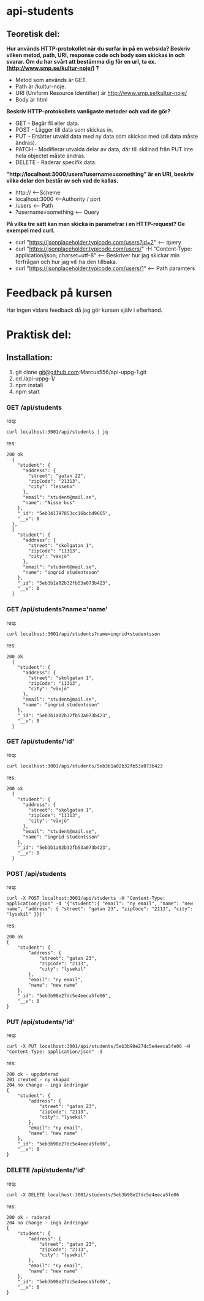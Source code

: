# api-students
## Teoretisk del:
**Hur används HTTP-protokollet när du surfar in på en websida? Beskriv vilken metod, path, URI, response code och body som skickas in och svarar. Om du har svårt att bestämma dig för en url, ta ex. (http://www.smp.se/kultur-noje/) ?**
* Metod som används är GET.
* Path är /kultur-noje.
* URI (Uniform Resource Identifier) är http://www.smp.se/kultur-noje/
* Body är html

**Beskriv HTTP-protokollets vanligaste metoder och vad de gör?**
* GET - Begär fil eller data.
* POST - Lägger till data som skickas in.
* PUT - Ersätter utvald data med ny data som skickas med (all data måste ändras).
* PATCH - Modifierar utvalda delar av data, där till skillnad från PUT inte hela objectet måste ändras.
* DELETE - Raderar specifik data.

**"http://localhost:3000/users?username=something" är en URI, beskriv vilka delar den består av och vad de kallas.**
* http:// <--Scheme
* localhost:3000 <--Authority / port
* /users <-- Path
* ?username=something <-- Query

**På vilka tre sätt kan man skicka in parametrar i en HTTP-request? Ge exempel med curl.**
* curl "https://jsonplaceholder.typicode.com/users?id=2" <-- query
* curl "https://jsonplaceholder.typicode.com/users/"  -H "Content-Type: application/json; charset=utf-8" <-- Beskriver hur jag skickar min förfrågan och hur jag vill ha den tillbaka.
* curl "https://jsonplaceholder.typicode.com/users/1" <-- Path paramters

# Feedback på kursen
Har ingen vidare feedback då jag gör kursen själv i efterhand.

# Praktisk del:
## Installation:
1. git clone git@github.com:Marcus556/api-uppg-1.git
2. cd /api-uppg-1/
3. npm install
4. npm start

### GET /api/students
req:
```
curl localhost:3001/api/students | jq
```
res: 
```
200 ok
  {
    "student": {
      "address": {
        "street": "gatan 22",
        "zipCode": "21313",
        "city": "lessebo"
      },
      "email": "student@mail.se",
      "name": "Nisse bus"
    },
    "_id": "5eb341797853cc16bcbd9665",
    "__v": 0
  },
  {
    "student": {
      "address": {
        "street": "skolgatan 1",
        "zipCode": "11313",
        "city": "växjö"
      },
      "email": "student@mail.se",
      "name": "ingrid studentsson"
    },
    "_id": "5eb3b1a02b32fb53a073b423",
    "__v": 0
  }
```
### GET /api/students?name='name'
req:
```
curl localhost:3001/api/students?name=ingrid+studentsson
```
res: 
```
200 ok
  {
    "student": {
      "address": {
        "street": "skolgatan 1",
        "zipCode": "11313",
        "city": "växjö"
      },
      "email": "student@mail.se",
      "name": "ingrid studentsson"
    },
    "_id": "5eb3b1a02b32fb53a073b423",
    "__v": 0
  }
```
### GET /api/students/'id'
req:
```
curl localhost:3001/api/students/5eb3b1a02b32fb53a073b423
```
res: 
```
200 ok
  {
    "student": {
      "address": {
        "street": "skolgatan 1",
        "zipCode": "11313",
        "city": "växjö"
      },
      "email": "student@mail.se",
      "name": "ingrid studentsson"
    },
    "_id": "5eb3b1a02b32fb53a073b423",
    "__v": 0
  }
```
### POST /api/students
req:
```
curl -X POST localhost:3001/api/students -H "Content-Type: application/json" -d '{"student":{ "email": "ny email", "name": "new name", "address": { "street": "gatan 23", "zipCode": "2113", "city": "lysekil" }}}'
```
res: 
```
200 ok
{
    "student": {
        "address": {
            "street": "gatan 23",
            "zipCode": "2113",
            "city": "lysekil"
        },
        "email": "ny email",
        "name": "new name"
    },
    "_id": "5eb3b98e27dc5e4eeca5fe06",
    "__v": 0
}

```
### PUT /api/students/'id'
req:
```
curl -X PUT localhost:3001/api/students/5eb3b98e27dc5e4eeca5fe06 -H "Content-Type: application/json" -d
```
res: 
```
200 ok - uppdaterad
201 created - ny skapad
204 no change - inga ändringar
{
    "student": {
        "address": {
            "street": "gatan 23",
            "zipCode": "2113",
            "city": "lysekil"
        },
        "email": "ny email",
        "name": "new name"
    },
    "_id": "5eb3b98e27dc5e4eeca5fe06",
    "__v": 0
}

```

### DELETE /api/students/'id'
req:
```
curl -X DELETE localhost:3001/students/5eb3b98e27dc5e4eeca5fe06
```
res: 
```
200 ok - raderad
204 no change - inga ändringar
{
    "student": {
        "address": {
            "street": "gatan 23",
            "zipCode": "2113",
            "city": "lysekil"
        },
        "email": "ny email",
        "name": "new name"
    },
    "_id": "5eb3b98e27dc5e4eeca5fe06",
    "__v": 0
}

```





